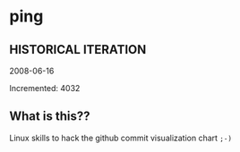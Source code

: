 # ping

## HISTORICAL ITERATION
2008-06-16

Incremented: 4032

## What is this?? 
Linux skills to hack the github commit visualization chart `;-)`
